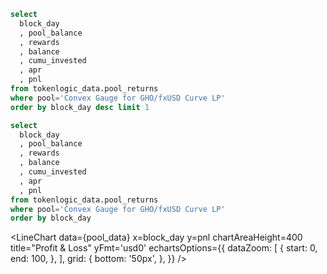 

<!-- 
investment
current holdings
pnl
rewards to be claimed
apr

pnl chart

holdings split by type (rewards, pool)

apr chart

rewards split by token type

 -->

```sql pool_current 
select 
  block_day
  , pool_balance
  , rewards
  , balance
  , cumu_invested
  , apr
  , pnl
from tokenlogic_data.pool_returns
where pool='Convex Gauge for GHO/fxUSD Curve LP'
order by block_day desc limit 1
```

```sql pool_data
select 
  block_day
  , pool_balance
  , rewards
  , balance
  , cumu_invested
  , apr
  , pnl
from tokenlogic_data.pool_returns
where pool='Convex Gauge for GHO/fxUSD Curve LP'
order by block_day 
```

<Grid cols=2>
  <BigValue
    data={pool_current}
    value=cumu_invested
    title="Total Invested"
    fmt='usd0'
  />
  <BigValue
    data={pool_current}
    value=balance
    title="Current Holdings"
    fmt='usd0'
  />
</Grid>
<Grid cols=3>
  <BigValue
    data={pool_current}
    value=pnl
    title="Profit & Loss"
    fmt='usd0'
  />
  <BigValue
    data={pool_current}
    value=rewards
    title="Rewards to be Claimed"
    fmt='usd0'
  />
  <BigValue
    data={pool_current}
    value=apr
    title="APR"
    fmt='pct1'
  />
</Grid>

<LineChart
  data={pool_data}
  x=block_day
  y=pnl
  chartAreaHeight=400
  title="Profit & Loss"
  yFmt='usd0'
  echartsOptions={{
      dataZoom: [
          {
              start: 0,
              end: 100,
          },
      ],
      grid: {
          bottom: '50px',
      },
  }}
/>

